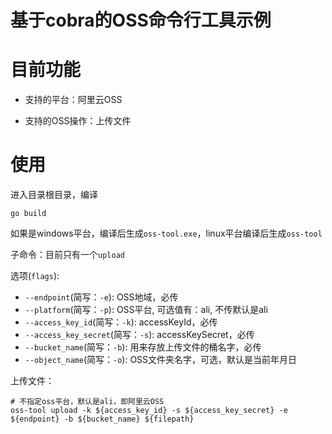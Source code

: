 # 基于cobra的OSS命令行工具示例
# 目前功能

- 支持的平台：阿里云OSS

- 支持的OSS操作：上传文件

# 使用

进入目录根目录，编译
```shell
go build
```
如果是windows平台，编译后生成`oss-tool.exe`，linux平台编译后生成`oss-tool`

子命令：目前只有一个`upload`

选项(`flags`):
- `--endpoint`(简写：`-e`): OSS地域，必传
- `--platform`(简写：`-p`): OSS平台, 可选值有：ali, 不传默认是ali
- `--access_key_id`(简写：`-k`): accessKeyId，必传
- `--access_key_secret`(简写：`-s`): accessKeySecret，必传
- `--bucket_name`(简写：`-b`): 用来存放上传文件的桶名字，必传
- `--object_name`(简写：`-o`): OSS文件夹名字，可选，默认是当前年月日

上传文件：
```shell
# 不指定oss平台，默认是ali，即阿里云OSS
oss-tool upload -k ${access_key_id} -s ${access_key_secret} -e ${endpoint} -b ${bucket_name} ${filepath}
```

